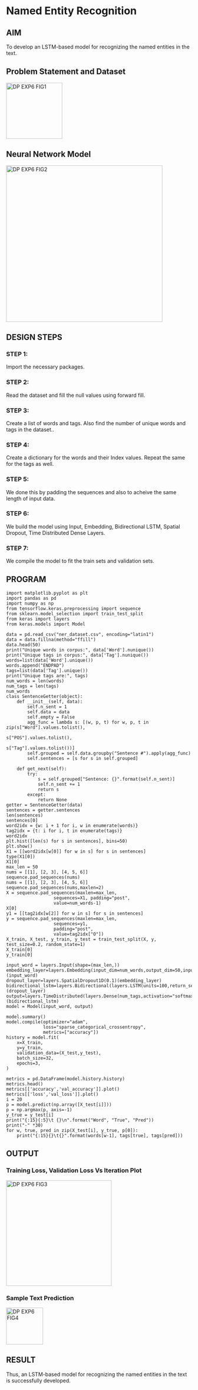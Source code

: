 # Named Entity Recognition

## AIM

To develop an LSTM-based model for recognizing the named entities in the text.

## Problem Statement and Dataset
<img width="152" alt="DP EXP6 FIG1" src="https://github.com/Bhavishya203/named-entity-recognition/assets/94679395/27a93bc1-6227-4770-96c7-00dc28448771">

## Neural Network Model

<img width="424" alt="DP EXP6 FIG2" src="https://github.com/Bhavishya203/named-entity-recognition/assets/94679395/6957e884-2b11-4be4-8eec-a6327af4a073">


## DESIGN STEPS

### STEP 1:

Import the necessary packages.

### STEP 2:

Read the dataset and fill the null values using forward fill.

### STEP 3:

Create a list of words and tags. Also find the number of unique words and tags in the dataset..

### STEP 4:

Create a dictionary for the words and their Index values. Repeat the same for the tags as well.

### STEP 5:

We done this by padding the sequences and also to acheive the same length of input data.

### STEP 6:

We build the model using Input, Embedding, Bidirectional LSTM, Spatial Dropout, Time Distributed Dense Layers.

### STEP 7:

We compile the model to fit the train sets and validation sets.

## PROGRAM
```
import matplotlib.pyplot as plt
import pandas as pd
import numpy as np
from tensorflow.keras.preprocessing import sequence
from sklearn.model_selection import train_test_split
from keras import layers
from keras.models import Model

data = pd.read_csv("ner_dataset.csv", encoding="latin1")
data = data.fillna(method="ffill")
data.head(50)
print("Unique words in corpus:", data['Word'].nunique())
print("Unique tags in corpus:", data['Tag'].nunique())
words=list(data['Word'].unique())
words.append("ENDPAD")
tags=list(data['Tag'].unique())
print("Unique tags are:", tags)
num_words = len(words)
num_tags = len(tags)
num_words
class SentenceGetter(object):
    def __init__(self, data):
        self.n_sent = 1
        self.data = data
        self.empty = False
        agg_func = lambda s: [(w, p, t) for w, p, t in zip(s["Word"].values.tolist(),
                                                           s["POS"].values.tolist(),
                                                           s["Tag"].values.tolist())]
        self.grouped = self.data.groupby("Sentence #").apply(agg_func)
        self.sentences = [s for s in self.grouped]

    def get_next(self):
        try:
            s = self.grouped["Sentence: {}".format(self.n_sent)]
            self.n_sent += 1
            return s
        except:
            return None
getter = SentenceGetter(data)
sentences = getter.sentences
len(sentences)
sentences[0]
word2idx = {w: i + 1 for i, w in enumerate(words)}
tag2idx = {t: i for i, t in enumerate(tags)}
word2idx
plt.hist([len(s) for s in sentences], bins=50)
plt.show()
X1 = [[word2idx[w[0]] for w in s] for s in sentences]
type(X1[0])
X1[0]
max_len = 50
nums = [[1], [2, 3], [4, 5, 6]]
sequence.pad_sequences(nums)
nums = [[1], [2, 3], [4, 5, 6]]
sequence.pad_sequences(nums,maxlen=2)
X = sequence.pad_sequences(maxlen=max_len,
                  sequences=X1, padding="post",
                  value=num_words-1)
X[0]
y1 = [[tag2idx[w[2]] for w in s] for s in sentences]
y = sequence.pad_sequences(maxlen=max_len,
                  sequences=y1,
                  padding="post",
                  value=tag2idx["O"])
X_train, X_test, y_train, y_test = train_test_split(X, y, test_size=0.2, random_state=1)
X_train[0]
y_train[0]

input_word = layers.Input(shape=(max_len,))
embedding_layer=layers.Embedding(input_dim=num_words,output_dim=50,input_length=max_len)(input_word)
dropout_layer=layers.SpatialDropout1D(0.1)(embedding_layer)
bidirectional_lstm=layers.Bidirectional(layers.LSTM(units=100,return_sequences=True,recurrent_dropout=0.1))(dropout_layer)
output=layers.TimeDistributed(layers.Dense(num_tags,activation="softmax"))(bidirectional_lstm)
model = Model(input_word, output)

model.summary()
model.compile(optimizer="adam",
              loss="sparse_categorical_crossentropy",
              metrics=["accuracy"])
history = model.fit(
    x=X_train,
    y=y_train,
    validation_data=(X_test,y_test),
    batch_size=32,
    epochs=3,
)

metrics = pd.DataFrame(model.history.history)
metrics.head()
metrics[['accuracy','val_accuracy']].plot()
metrics[['loss','val_loss']].plot()
i = 20
p = model.predict(np.array([X_test[i]]))
p = np.argmax(p, axis=-1)
y_true = y_test[i]
print("{:15}{:5}\t {}\n".format("Word", "True", "Pred"))
print("-" *30)
for w, true, pred in zip(X_test[i], y_true, p[0]):
    print("{:15}{}\t{}".format(words[w-1], tags[true], tags[pred]))
```
## OUTPUT
### Training Loss, Validation Loss Vs Iteration Plot

<img width="286" alt="DP EXP6 FIG3" src="https://github.com/Bhavishya203/named-entity-recognition/assets/94679395/0fd82f76-3ef2-4a4e-8db3-4071e395a378">


### Sample Text Prediction
<img width="100" alt="DP EXP6 FIG4" src="https://github.com/Bhavishya203/named-entity-recognition/assets/94679395/b06c8db1-bbe5-4231-bf94-f7c2192a7cd5">


## RESULT
Thus, an LSTM-based model for recognizing the named entities in the text is successfully developed.
